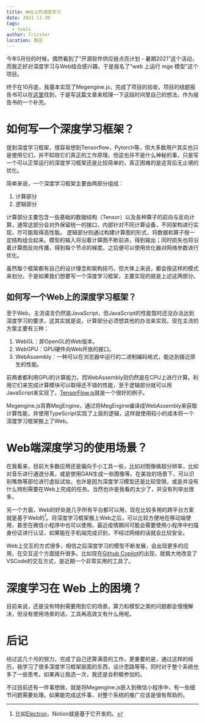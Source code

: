```yaml
---
title: Web上的深度学习
date: 2021-11-30
tags: 
  - tools
author: Tricster
location: 南京
---
```


今年5月份的时候，偶然看到了“开源软件供应链点亮计划 - 暑期2021”这个活动，而我正好对深度学习与Web结合感兴趣，于是报名了“web 上运行 mge 模型”这个项目。

终于在10月底，我基本实现了Megengine.js，完成了项目的验收，项目的结题报告书可以在[这里](https://medios.notion.site/Megengine-js-3a6efc18aaee45db9db0998e97358279)找到，于是写这篇文章来梳理一下这段时间里自己的想法，作为报告书的一个补充。


# 如何写一个深度学习框架？

提到深度学习框架，很容易想到Tensorflow，Pytorch等，但大多数用户其实也只是使用它们，并不知晓它们真正的工作原理。但这也并不是什么神秘的事，只是写一个可以正常运行的深度学习框架还是比较简单的，真正困难的是这背后无止境的优化。

简单来说，一个深度学习框架主要由两部分组成：

1. 计算部分
2. 逻辑部分

计算部分主要包含一些基础的数据结构（Tensor）以及各种算子的前向与反向计算，通常这部分会对外保留统一的接口，内部针对不同计算设备，不同架构进行实现，尽可能取得高性能。
逻辑部分则通过构建计算图的形式，将数据和算子按一定结构组合起来。模型的输入将沿着计算图不断前进，得到输出；同时损失也将沿着计算图反向传播，得到每个节点的梯度。之后便可以使用优化器对网络参数进行优化。

虽然每个框架都有自己的设计理念和架构技巧，但大体上来说，都会按这样的模式来划分。于是如果我们想要写一个深度学习框架，主要实现的就是上述这两部分。

## 如何写一个Web上的深度学习框架？

至于Web，主流语言仍然是JavaScript，但JavaScript的性能暂时还没办法达到深度学习的要求，这其实就是说，计算部分必须想其他的办法来实现。现在主流的方案主要有三种：

1. WebGL：即OpenGL的Web版本。
2. WebGPU：GPU硬件向Web开放的接口。
3. WebAssembly：一种可以在浏览器中运行的二进制编码格式，能达到接近原生的性能。

前两者都利用GPU的计算能力，而WebAssembly则仍然是在CPU上进行计算。利用它们来完成计算模块可以取得还不错的性能，至于逻辑部分就可以用JavaScript来实现了。[TensorFlow.js](https://github.com/tensorflow/tfjs)就是一个很好的例子。

Megengine.js背靠MegEngine，通过将MegEngine编译成WebAssembly来获取计算性能，并使用TypeScript实现了上层的逻辑，这样就使用较小的成本将一个深度学习框架搬上了Web。

# Web端深度学习的使用场景？

在我看来，目前大多数应用还是偏向于小工具一些，比如对图像做超分辨率，比如对音乐进行通道分离，或是使用GAN生成一些图像等。在美妆的场景下，可以识别嘴唇等部位进行虚拟试妆。也许是因为深度学习模型还是比较受限，或是并没有什么特别需要在Web上完成的任务。当然也许是我看的太少了，并没有列举出很多。


另一个方面，Web的好处是几乎所有平台都可以用，现在比较多用的跨平台方案就是基于Web的[^1]。将深度学习框架搬上Web之后，可以比较方便地在移动端使用，甚至在微信小程序中也可以使用。最近疫情期间可能会需要使用小程序中扫描身份证进行认证，如果能在手机端完成识别，不经过网络的话就会比较安全。

Web上交互的方式很多，相信之后深度学习的模型不断发展，会出现更多的应用，在交互这个方面提升很多。比如现在[Github Copilot](https://copilot.github.com/)的出现，就极大地改变了VSCode的交互方式，是近期一个非常实用的工具了。

# 深度学习在 Web 上的困境？

目前来说，还是没有特别需要用到它的场景。算力和模型之类的问题都会慢慢解决，但没有使用场景的话，工具再高效又有什么用呢。

# 后记

经过这几个月的努力，完成了自己还算满意的工作，更重要的是，通过这样的经历，我学习了很多深度学习框架层面的东西，设计思路等等，同时对于整个系统也多了一些思考。如果再让我选一次，我还是会积极参加的。

不过目前还有一件事想做，就是将Megengine.js嵌入到微信小程序中，有一些细节问题需要处理。如果能完成这件事，对整个系统的推广应该是很有帮助的。

[^1]: 比如[Electron](https://www.electronjs.org)，Notion就是基于它开发的。